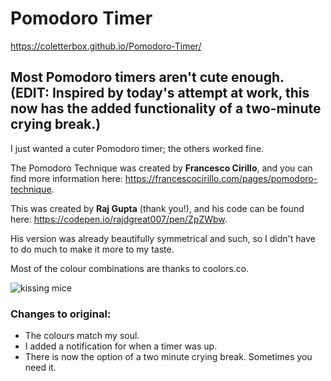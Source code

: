 # Pomodoro Timer

https://coletterbox.github.io/Pomodoro-Timer/

## Most Pomodoro timers aren't cute enough. (EDIT: Inspired by today's attempt at work, this now has the added functionality of a two-minute crying break.)

I just wanted a cuter Pomodoro timer; the others worked fine.

The Pomodoro Technique was created by **Francesco Cirillo**, and you can find more information here: https://francescocirillo.com/pages/pomodoro-technique.

This was created by **Raj Gupta** (thank you!), and his code can be found here: https://codepen.io/rajdgreat007/pen/ZpZWbw.

His version was already beautifully symmetrical and such, so I didn't have to do much to make it more to my taste.

Most of the colour combinations are thanks to coolors.co.

![kissing mice](https://media.giphy.com/media/tCWMUAuZLMvKg/giphy.gif)

### Changes to original:
- The colours match my soul.
- I added a notification for when a timer was up.
- There is now the option of a two minute crying break. Sometimes you need it.
